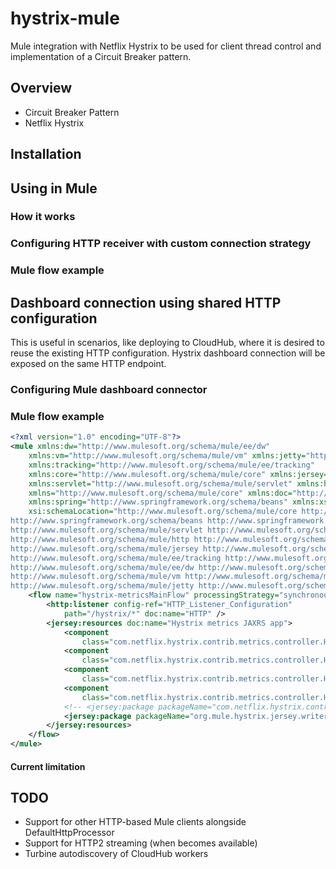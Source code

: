 # hystrix-mule
Mule integration with Netflix Hystrix to be used for client thread control and implementation of a Circuit Breaker pattern.

## Overview
- Circuit Breaker Pattern
- Netflix Hystrix

## Installation

## Using in Mule
### How it works

### Configuring HTTP receiver with custom connection strategy

### Mule flow example

## Dashboard connection using shared HTTP configuration
This is useful in scenarios, like deploying to CloudHub, where it is desired to reuse the existing HTTP configuration. Hystrix dashboard connection will be exposed on the same HTTP endpoint.

### Configuring Mule dashboard connector

### Mule flow example
```xml
<?xml version="1.0" encoding="UTF-8"?>
<mule xmlns:dw="http://www.mulesoft.org/schema/mule/ee/dw"
	xmlns:vm="http://www.mulesoft.org/schema/mule/vm" xmlns:jetty="http://www.mulesoft.org/schema/mule/jetty"
	xmlns:tracking="http://www.mulesoft.org/schema/mule/ee/tracking"
	xmlns:core="http://www.mulesoft.org/schema/mule/core" xmlns:jersey="http://www.mulesoft.org/schema/mule/jersey"
	xmlns:servlet="http://www.mulesoft.org/schema/mule/servlet" xmlns:http="http://www.mulesoft.org/schema/mule/http"
	xmlns="http://www.mulesoft.org/schema/mule/core" xmlns:doc="http://www.mulesoft.org/schema/mule/documentation"
	xmlns:spring="http://www.springframework.org/schema/beans" xmlns:xsi="http://www.w3.org/2001/XMLSchema-instance"
	xsi:schemaLocation="http://www.mulesoft.org/schema/mule/core http://www.mulesoft.org/schema/mule/core/current/mule.xsd
http://www.springframework.org/schema/beans http://www.springframework.org/schema/beans/spring-beans-current.xsd
http://www.mulesoft.org/schema/mule/servlet http://www.mulesoft.org/schema/mule/servlet/current/mule-servlet.xsd
http://www.mulesoft.org/schema/mule/http http://www.mulesoft.org/schema/mule/http/current/mule-http.xsd
http://www.mulesoft.org/schema/mule/jersey http://www.mulesoft.org/schema/mule/jersey/current/mule-jersey.xsd
http://www.mulesoft.org/schema/mule/ee/tracking http://www.mulesoft.org/schema/mule/ee/tracking/current/mule-tracking-ee.xsd
http://www.mulesoft.org/schema/mule/ee/dw http://www.mulesoft.org/schema/mule/ee/dw/current/dw.xsd
http://www.mulesoft.org/schema/mule/vm http://www.mulesoft.org/schema/mule/vm/current/mule-vm.xsd
http://www.mulesoft.org/schema/mule/jetty http://www.mulesoft.org/schema/mule/jetty/current/mule-jetty.xsd">
	<flow name="hystrix-metricsMainFlow" processingStrategy="synchronous">
		<http:listener config-ref="HTTP_Listener_Configuration"
			path="/hystrix/*" doc:name="HTTP" />
		<jersey:resources doc:name="Hystrix metrics JAXRS app">
			<component
				class="com.netflix.hystrix.contrib.metrics.controller.HystrixConfigSseController" />
			<component
				class="com.netflix.hystrix.contrib.metrics.controller.HystrixMetricsStreamController" />
			<component
				class="com.netflix.hystrix.contrib.metrics.controller.HystrixRequestEventsSseController" />
			<component
				class="com.netflix.hystrix.contrib.metrics.controller.HystrixUtilizationSseController" />
			<!-- <jersey:package packageName="com.netflix.hystrix.contrib.metrics"/> -->
			<jersey:package packageName="org.mule.hystrix.jersey.writers" />
		</jersey:resources>
	</flow>
</mule>
```
#### Current limitation

## TODO
- Support for other HTTP-based Mule clients alongside DefaultHttpProcessor
- Support for HTTP2 streaming (when becomes available)
- Turbine autodiscovery of CloudHub workers
